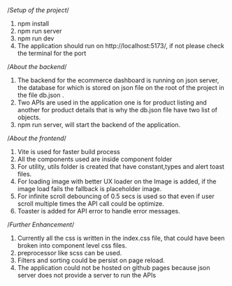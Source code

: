 /*Setup of the project*/
1. npm install
2. npm run server
3. npm run dev
4. The application should run on http://localhost:5173/, if not please check the terminal for the port


/*About the backend*/
1. The backend for the ecommerce dashboard is running on json server, the database for which is stored on json file on the root of the project in the file db.json .
2. Two APIs are used in the application one is for product listing and another for product details that is why the db.json file have two list of objects.
3. npm run server, will start the backend of the application. 

/*About the frontend*/
1. Vite is used for faster build process
2. All the components used are inside component folder
3. For utility, utils folder is created that have constant,types and alert toast files.
4. For loading image with better UX  loader on the Image is added, if the image load fails the fallback is placeholder image.
5. For infinite scroll debouncing of 0.5 secs is used so that even if user scroll multiple times the API call could be optimize.
6. Toaster is added for API error to handle error messages.

/*Further Enhancement*/
1. Currently all the css is written in the index.css file, that could have been broken into component level css files.
2. preprocessor like scss can be used.
3. Filters and sorting could be persist on page reload.
4. The application could not be hosted on github pages because json server does not provide a server to run the APIs
